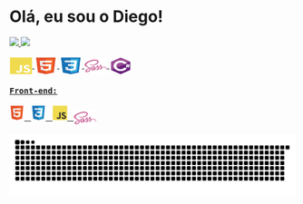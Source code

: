 # Olá, eu sou o Diego!

 <div>
  <a href="https://github.com/DiegoRodrigues007">
  <img height="150em" src="https://github-readme-stats.vercel.app/api?username=DiegoRodrigues007&show_icons=true&theme=dark&include_all_commits=true&count_private=true"/>
  <img height="150em" src="https://github-readme-stats.vercel.app/api/top-langs/?username=DiegoRodrigues007&layout=compact&langs_count=7&theme=dark"/>
</div>
  <div style="display: inline_block"><br>
  <img align="center" alt="Diego-Js" height="30" width="40" src="https://raw.githubusercontent.com/devicons/devicon/master/icons/javascript/javascript-plain.svg">
  <img align="center" alt="Rafa-HTML" height="30" width="40" src="https://raw.githubusercontent.com/devicons/devicon/master/icons/html5/html5-original.svg">
  <img align="center" alt="Rafa-CSS" height="30" width="40" src="https://raw.githubusercontent.com/devicons/devicon/master/icons/css3/css3-original.svg">
  <img align="center" alt="Rafa-SASS" height="30" width="40" src="https://raw.githubusercontent.com/devicons/devicon/master/icons/sass/sass-original.svg">
  <img align="center" alt="Rafa-cSharp" height="30" width="40" src="https://raw.githubusercontent.com/devicons/devicon/master/icons/cSharp/cSharp-original.svg">
  
  ####  <kbd>Front-end:</kbd><br>
<img height="26" title="HTML" alt="HTML" src="https://raw.githubusercontent.com/devicons/devicon/master/icons/html5/html5-original.svg"> &nbsp;
<img height="26" title="CSS" alt="CSS" src="https://raw.githubusercontent.com/devicons/devicon/master/icons/css3/css3-original.svg"> &nbsp;
<img height="26" title="Javascript" alt="Javascript" src="https://raw.githubusercontent.com/devicons/devicon/master/icons/javascript/javascript-original.svg"> &nbsp;
<img align="center" alt="Diego-SASS" height="30" width="40" src="https://raw.githubusercontent.com/devicons/devicon/master/icons/sass/sass-original.svg">
 
 
</div>


![Snake animation](https://github.com/DiegoRodrigues007/DiegoRodrigues007/blob/output/github-contribution-grid-snake.svg)













